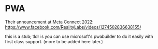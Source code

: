 # PWA

Their announcement at Meta Connect 2022:
https://www.facebook.com/RealityLabs/videos/1274502836638155/

this is a stub; tldr is you can use microsoft's pwabuilder to do it easily with first class support. (more to be added here later.)
